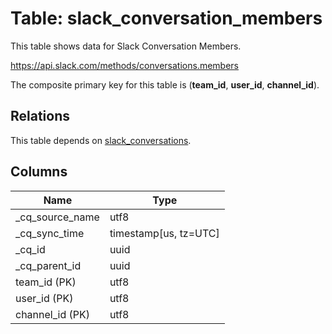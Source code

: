 # Table: slack_conversation_members

This table shows data for Slack Conversation Members.

https://api.slack.com/methods/conversations.members

The composite primary key for this table is (**team_id**, **user_id**, **channel_id**).

## Relations

This table depends on [slack_conversations](slack_conversations).

## Columns

| Name          | Type          |
| ------------- | ------------- |
|_cq_source_name|utf8|
|_cq_sync_time|timestamp[us, tz=UTC]|
|_cq_id|uuid|
|_cq_parent_id|uuid|
|team_id (PK)|utf8|
|user_id (PK)|utf8|
|channel_id (PK)|utf8|